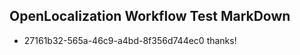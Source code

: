 ## OpenLocalization Workflow Test MarkDown
* 27161b32-565a-46c9-a4bd-8f356d744ec0 thanks!

<!--HONumber=Aug16_HO1-->


